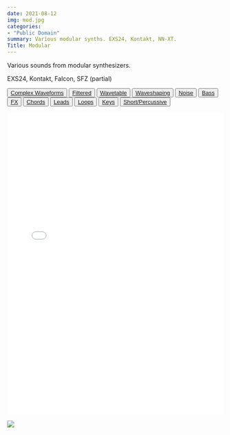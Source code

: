 ```yaml
---
date: 2021-08-12
img: mod.jpg
categories: 
- "Public Domain"
summary: Various modular synths. EXS24, Kontakt, NN-XT.
Title: Modular
---
```


Various sounds from modular synthesizers.

EXS24, Kontakt, Falcon, SFZ (partial)

<button>[Complex Waveforms](https://github.com/publicsamples/Modular-Complex-Waveforms/) </button>  <button>[Filtered](https://github.com/publicsamples/Modular-Filtered/) </button>  <button>[Wavetable](https://github.com/publicsamples/Modular-Wavetable/) </button> <button>[Waveshaping](https://github.com/publicsamples/Modular-Waveshaping/) </button> <button>[Noise](https://github.com/publicsamples/Modular-Noise/) </button> <button>[Bass](https://github.com/publicsamples/Modular-Bass) </button> <button>[FX](https://github.com/publicsamples/Modular-FX/) </button> <button>[Chords](https://github.com/publicsamples/Modular-Chords/) </button>  <button> [Leads](https://github.com/publicsamples/Modular-Leads/) </button>   <button>  [Loops](https://github.com/publicsamples/Modular-Loops/) </button>  <button> [Keys](https://github.com/publicsamples/Modular-Keys/) </button>  <button> [Short/Percussive](https://github.com/publicsamples/Modular-Short-Percussive/) </button> 


<iframe width="100%" height="700px" src="/Demos/demos/modular.html" scrolling="no" frameborder="0" allow="accelerometer; autoplay; clipboard-write; encrypted-media; gyroscope; picture-in-picture" allowfullscreen></iframe>

[![](https://www.modularsamples.com/samples/product/drive/drives2.jpg)](https://modularsamples.gumroad.com/l/modularsamples-drives?_ga=2.242988098.195509939.1628358549-1869591910.1628358549)
